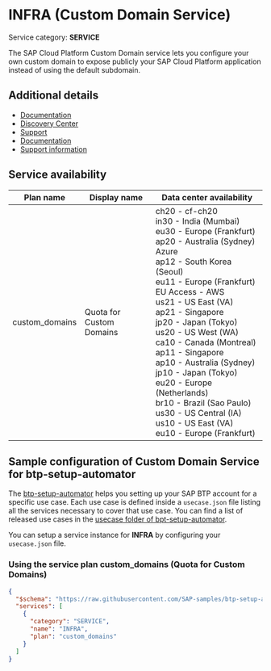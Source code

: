 # **INFRA** (Custom Domain Service)

Service category: **SERVICE**

The SAP Cloud Platform Custom Domain service lets you configure your own custom domain to expose publicly your SAP Cloud Platform application instead of using the default subdomain.

## Additional details

- [Documentation](https://help.sap.com/viewer/product/CUSTOM_DOMAINS/Cloud/en-US)
- [Discovery Center](https://discovery-center.cloud.sap/serviceCatalog/custom-domain)
- [Support](https://help.sap.com/viewer/65de2977205c403bbc107264b8eccf4b/Cloud/en-US/5dd739823b824b539eee47b7860a00be.html)
- [Documentation](https://help.sap.com/viewer/65de2977205c403bbc107264b8eccf4b/Cloud/en-US/2291aea5e22440f7a161bdeb9c16b664.html)
- [Support information](https://ga.support.sap.com/dtp/viewer/index.html#/tree/2437/actions/32393)

## Service availability

| Plan name | Display name | Data center availability  |
|------|----------------|---------------------------|
|  custom_domains  |  Quota for Custom Domains  | ch20 - cf-ch20<br> in30 - India (Mumbai)<br> eu30 - Europe (Frankfurt)<br> ap20 - Australia (Sydney) Azure<br> ap12 - South Korea (Seoul)<br> eu11 - Europe (Frankfurt) EU Access - AWS<br> us21 - US East (VA)<br> ap21 - Singapore<br> jp20 - Japan (Tokyo)<br> us20 - US West (WA)<br> ca10 - Canada (Montreal)<br> ap11 - Singapore<br> ap10 - Australia (Sydney)<br> jp10 - Japan (Tokyo)<br> eu20 - Europe (Netherlands)<br> br10 - Brazil (Sao Paulo)<br> us30 - US Central (IA)<br> us10 - US East (VA)<br> eu10 - Europe (Frankfurt)  |

## Sample configuration of **Custom Domain Service** for btp-setup-automator

The [btp-setup-automator](https://github.com/SAP-samples/btp-setup-automator) helps you setting up your SAP BTP account for a specific use case. Each use case is defined inside a `usecase.json` file listing all the services necessary to cover that use case. You can find a list of released use cases in the [usecase folder of bpt-setup-automator](https://github.com/SAP-samples/btp-setup-automator/tree/main/usecases).

You can setup a service instance for **INFRA** by configuring your `usecase.json` file.

### Using the service plan **custom_domains** (Quota for Custom Domains)

```json
{
  "$schema": "https://raw.githubusercontent.com/SAP-samples/btp-setup-automator/main/libs/btpsa-usecase.json",
  "services": [
    {
      "category": "SERVICE",
      "name": "INFRA",
      "plan": "custom_domains"
    }
  ]
}
```
